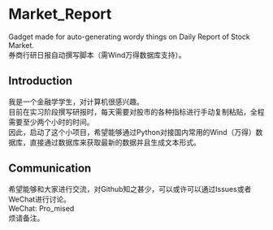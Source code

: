 # Market_Report
Gadget made for auto-generating wordy things on Daily Report of Stock Market.</br>
券商行研日报自动撰写脚本（需Wind万得数据库支持）。

## Introduction
我是一个金融学学生，对计算机很感兴趣。</br>
目前在实习阶段撰写研报时，每天需要对股市的各种指标进行手动复制粘贴，全程需要至少两个小时的时间。</br>
因此，启动了这个小项目，希望能够通过Python对接国内常用的Wind（万得）数据库，直接通过数据库来获取最新的数据并且生成文本形式。</br>

## Communication
希望能够和大家进行交流，对Github知之甚少，可以或许可以通过Issues或者WeChat进行讨论。</br>
WeChat: Pro_mised</br>
烦请备注。
